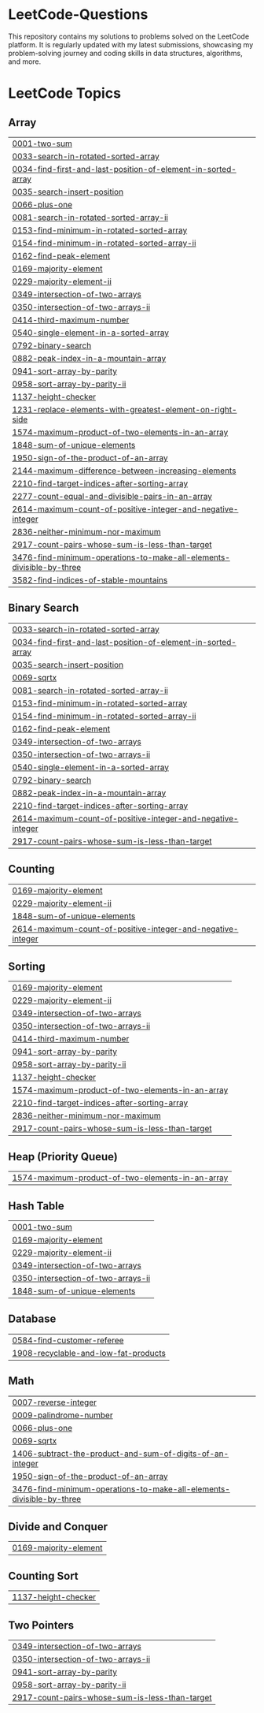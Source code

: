 # LeetCode-Questions
This repository contains my solutions to problems solved on the LeetCode platform. It is regularly updated with my latest submissions, showcasing my problem-solving journey and coding skills in data structures, algorithms, and more.

<!---LeetCode Topics Start-->
# LeetCode Topics
## Array
|  |
| ------- |
| [0001-two-sum](https://github.com/Harsh162002/LeetCode-Questions/tree/master/0001-two-sum) |
| [0033-search-in-rotated-sorted-array](https://github.com/Harsh162002/LeetCode-Questions/tree/master/0033-search-in-rotated-sorted-array) |
| [0034-find-first-and-last-position-of-element-in-sorted-array](https://github.com/Harsh162002/LeetCode-Questions/tree/master/0034-find-first-and-last-position-of-element-in-sorted-array) |
| [0035-search-insert-position](https://github.com/Harsh162002/LeetCode-Questions/tree/master/0035-search-insert-position) |
| [0066-plus-one](https://github.com/Harsh162002/LeetCode-Questions/tree/master/0066-plus-one) |
| [0081-search-in-rotated-sorted-array-ii](https://github.com/Harsh162002/LeetCode-Questions/tree/master/0081-search-in-rotated-sorted-array-ii) |
| [0153-find-minimum-in-rotated-sorted-array](https://github.com/Harsh162002/LeetCode-Questions/tree/master/0153-find-minimum-in-rotated-sorted-array) |
| [0154-find-minimum-in-rotated-sorted-array-ii](https://github.com/Harsh162002/LeetCode-Questions/tree/master/0154-find-minimum-in-rotated-sorted-array-ii) |
| [0162-find-peak-element](https://github.com/Harsh162002/LeetCode-Questions/tree/master/0162-find-peak-element) |
| [0169-majority-element](https://github.com/Harsh162002/LeetCode-Questions/tree/master/0169-majority-element) |
| [0229-majority-element-ii](https://github.com/Harsh162002/LeetCode-Questions/tree/master/0229-majority-element-ii) |
| [0349-intersection-of-two-arrays](https://github.com/Harsh162002/LeetCode-Questions/tree/master/0349-intersection-of-two-arrays) |
| [0350-intersection-of-two-arrays-ii](https://github.com/Harsh162002/LeetCode-Questions/tree/master/0350-intersection-of-two-arrays-ii) |
| [0414-third-maximum-number](https://github.com/Harsh162002/LeetCode-Questions/tree/master/0414-third-maximum-number) |
| [0540-single-element-in-a-sorted-array](https://github.com/Harsh162002/LeetCode-Questions/tree/master/0540-single-element-in-a-sorted-array) |
| [0792-binary-search](https://github.com/Harsh162002/LeetCode-Questions/tree/master/0792-binary-search) |
| [0882-peak-index-in-a-mountain-array](https://github.com/Harsh162002/LeetCode-Questions/tree/master/0882-peak-index-in-a-mountain-array) |
| [0941-sort-array-by-parity](https://github.com/Harsh162002/LeetCode-Questions/tree/master/0941-sort-array-by-parity) |
| [0958-sort-array-by-parity-ii](https://github.com/Harsh162002/LeetCode-Questions/tree/master/0958-sort-array-by-parity-ii) |
| [1137-height-checker](https://github.com/Harsh162002/LeetCode-Questions/tree/master/1137-height-checker) |
| [1231-replace-elements-with-greatest-element-on-right-side](https://github.com/Harsh162002/LeetCode-Questions/tree/master/1231-replace-elements-with-greatest-element-on-right-side) |
| [1574-maximum-product-of-two-elements-in-an-array](https://github.com/Harsh162002/LeetCode-Questions/tree/master/1574-maximum-product-of-two-elements-in-an-array) |
| [1848-sum-of-unique-elements](https://github.com/Harsh162002/LeetCode-Questions/tree/master/1848-sum-of-unique-elements) |
| [1950-sign-of-the-product-of-an-array](https://github.com/Harsh162002/LeetCode-Questions/tree/master/1950-sign-of-the-product-of-an-array) |
| [2144-maximum-difference-between-increasing-elements](https://github.com/Harsh162002/LeetCode-Questions/tree/master/2144-maximum-difference-between-increasing-elements) |
| [2210-find-target-indices-after-sorting-array](https://github.com/Harsh162002/LeetCode-Questions/tree/master/2210-find-target-indices-after-sorting-array) |
| [2277-count-equal-and-divisible-pairs-in-an-array](https://github.com/Harsh162002/LeetCode-Questions/tree/master/2277-count-equal-and-divisible-pairs-in-an-array) |
| [2614-maximum-count-of-positive-integer-and-negative-integer](https://github.com/Harsh162002/LeetCode-Questions/tree/master/2614-maximum-count-of-positive-integer-and-negative-integer) |
| [2836-neither-minimum-nor-maximum](https://github.com/Harsh162002/LeetCode-Questions/tree/master/2836-neither-minimum-nor-maximum) |
| [2917-count-pairs-whose-sum-is-less-than-target](https://github.com/Harsh162002/LeetCode-Questions/tree/master/2917-count-pairs-whose-sum-is-less-than-target) |
| [3476-find-minimum-operations-to-make-all-elements-divisible-by-three](https://github.com/Harsh162002/LeetCode-Questions/tree/master/3476-find-minimum-operations-to-make-all-elements-divisible-by-three) |
| [3582-find-indices-of-stable-mountains](https://github.com/Harsh162002/LeetCode-Questions/tree/master/3582-find-indices-of-stable-mountains) |
## Binary Search
|  |
| ------- |
| [0033-search-in-rotated-sorted-array](https://github.com/Harsh162002/LeetCode-Questions/tree/master/0033-search-in-rotated-sorted-array) |
| [0034-find-first-and-last-position-of-element-in-sorted-array](https://github.com/Harsh162002/LeetCode-Questions/tree/master/0034-find-first-and-last-position-of-element-in-sorted-array) |
| [0035-search-insert-position](https://github.com/Harsh162002/LeetCode-Questions/tree/master/0035-search-insert-position) |
| [0069-sqrtx](https://github.com/Harsh162002/LeetCode-Questions/tree/master/0069-sqrtx) |
| [0081-search-in-rotated-sorted-array-ii](https://github.com/Harsh162002/LeetCode-Questions/tree/master/0081-search-in-rotated-sorted-array-ii) |
| [0153-find-minimum-in-rotated-sorted-array](https://github.com/Harsh162002/LeetCode-Questions/tree/master/0153-find-minimum-in-rotated-sorted-array) |
| [0154-find-minimum-in-rotated-sorted-array-ii](https://github.com/Harsh162002/LeetCode-Questions/tree/master/0154-find-minimum-in-rotated-sorted-array-ii) |
| [0162-find-peak-element](https://github.com/Harsh162002/LeetCode-Questions/tree/master/0162-find-peak-element) |
| [0349-intersection-of-two-arrays](https://github.com/Harsh162002/LeetCode-Questions/tree/master/0349-intersection-of-two-arrays) |
| [0350-intersection-of-two-arrays-ii](https://github.com/Harsh162002/LeetCode-Questions/tree/master/0350-intersection-of-two-arrays-ii) |
| [0540-single-element-in-a-sorted-array](https://github.com/Harsh162002/LeetCode-Questions/tree/master/0540-single-element-in-a-sorted-array) |
| [0792-binary-search](https://github.com/Harsh162002/LeetCode-Questions/tree/master/0792-binary-search) |
| [0882-peak-index-in-a-mountain-array](https://github.com/Harsh162002/LeetCode-Questions/tree/master/0882-peak-index-in-a-mountain-array) |
| [2210-find-target-indices-after-sorting-array](https://github.com/Harsh162002/LeetCode-Questions/tree/master/2210-find-target-indices-after-sorting-array) |
| [2614-maximum-count-of-positive-integer-and-negative-integer](https://github.com/Harsh162002/LeetCode-Questions/tree/master/2614-maximum-count-of-positive-integer-and-negative-integer) |
| [2917-count-pairs-whose-sum-is-less-than-target](https://github.com/Harsh162002/LeetCode-Questions/tree/master/2917-count-pairs-whose-sum-is-less-than-target) |
## Counting
|  |
| ------- |
| [0169-majority-element](https://github.com/Harsh162002/LeetCode-Questions/tree/master/0169-majority-element) |
| [0229-majority-element-ii](https://github.com/Harsh162002/LeetCode-Questions/tree/master/0229-majority-element-ii) |
| [1848-sum-of-unique-elements](https://github.com/Harsh162002/LeetCode-Questions/tree/master/1848-sum-of-unique-elements) |
| [2614-maximum-count-of-positive-integer-and-negative-integer](https://github.com/Harsh162002/LeetCode-Questions/tree/master/2614-maximum-count-of-positive-integer-and-negative-integer) |
## Sorting
|  |
| ------- |
| [0169-majority-element](https://github.com/Harsh162002/LeetCode-Questions/tree/master/0169-majority-element) |
| [0229-majority-element-ii](https://github.com/Harsh162002/LeetCode-Questions/tree/master/0229-majority-element-ii) |
| [0349-intersection-of-two-arrays](https://github.com/Harsh162002/LeetCode-Questions/tree/master/0349-intersection-of-two-arrays) |
| [0350-intersection-of-two-arrays-ii](https://github.com/Harsh162002/LeetCode-Questions/tree/master/0350-intersection-of-two-arrays-ii) |
| [0414-third-maximum-number](https://github.com/Harsh162002/LeetCode-Questions/tree/master/0414-third-maximum-number) |
| [0941-sort-array-by-parity](https://github.com/Harsh162002/LeetCode-Questions/tree/master/0941-sort-array-by-parity) |
| [0958-sort-array-by-parity-ii](https://github.com/Harsh162002/LeetCode-Questions/tree/master/0958-sort-array-by-parity-ii) |
| [1137-height-checker](https://github.com/Harsh162002/LeetCode-Questions/tree/master/1137-height-checker) |
| [1574-maximum-product-of-two-elements-in-an-array](https://github.com/Harsh162002/LeetCode-Questions/tree/master/1574-maximum-product-of-two-elements-in-an-array) |
| [2210-find-target-indices-after-sorting-array](https://github.com/Harsh162002/LeetCode-Questions/tree/master/2210-find-target-indices-after-sorting-array) |
| [2836-neither-minimum-nor-maximum](https://github.com/Harsh162002/LeetCode-Questions/tree/master/2836-neither-minimum-nor-maximum) |
| [2917-count-pairs-whose-sum-is-less-than-target](https://github.com/Harsh162002/LeetCode-Questions/tree/master/2917-count-pairs-whose-sum-is-less-than-target) |
## Heap (Priority Queue)
|  |
| ------- |
| [1574-maximum-product-of-two-elements-in-an-array](https://github.com/Harsh162002/LeetCode-Questions/tree/master/1574-maximum-product-of-two-elements-in-an-array) |
## Hash Table
|  |
| ------- |
| [0001-two-sum](https://github.com/Harsh162002/LeetCode-Questions/tree/master/0001-two-sum) |
| [0169-majority-element](https://github.com/Harsh162002/LeetCode-Questions/tree/master/0169-majority-element) |
| [0229-majority-element-ii](https://github.com/Harsh162002/LeetCode-Questions/tree/master/0229-majority-element-ii) |
| [0349-intersection-of-two-arrays](https://github.com/Harsh162002/LeetCode-Questions/tree/master/0349-intersection-of-two-arrays) |
| [0350-intersection-of-two-arrays-ii](https://github.com/Harsh162002/LeetCode-Questions/tree/master/0350-intersection-of-two-arrays-ii) |
| [1848-sum-of-unique-elements](https://github.com/Harsh162002/LeetCode-Questions/tree/master/1848-sum-of-unique-elements) |
## Database
|  |
| ------- |
| [0584-find-customer-referee](https://github.com/Harsh162002/LeetCode-Questions/tree/master/0584-find-customer-referee) |
| [1908-recyclable-and-low-fat-products](https://github.com/Harsh162002/LeetCode-Questions/tree/master/1908-recyclable-and-low-fat-products) |
## Math
|  |
| ------- |
| [0007-reverse-integer](https://github.com/Harsh162002/LeetCode-Questions/tree/master/0007-reverse-integer) |
| [0009-palindrome-number](https://github.com/Harsh162002/LeetCode-Questions/tree/master/0009-palindrome-number) |
| [0066-plus-one](https://github.com/Harsh162002/LeetCode-Questions/tree/master/0066-plus-one) |
| [0069-sqrtx](https://github.com/Harsh162002/LeetCode-Questions/tree/master/0069-sqrtx) |
| [1406-subtract-the-product-and-sum-of-digits-of-an-integer](https://github.com/Harsh162002/LeetCode-Questions/tree/master/1406-subtract-the-product-and-sum-of-digits-of-an-integer) |
| [1950-sign-of-the-product-of-an-array](https://github.com/Harsh162002/LeetCode-Questions/tree/master/1950-sign-of-the-product-of-an-array) |
| [3476-find-minimum-operations-to-make-all-elements-divisible-by-three](https://github.com/Harsh162002/LeetCode-Questions/tree/master/3476-find-minimum-operations-to-make-all-elements-divisible-by-three) |
## Divide and Conquer
|  |
| ------- |
| [0169-majority-element](https://github.com/Harsh162002/LeetCode-Questions/tree/master/0169-majority-element) |
## Counting Sort
|  |
| ------- |
| [1137-height-checker](https://github.com/Harsh162002/LeetCode-Questions/tree/master/1137-height-checker) |
## Two Pointers
|  |
| ------- |
| [0349-intersection-of-two-arrays](https://github.com/Harsh162002/LeetCode-Questions/tree/master/0349-intersection-of-two-arrays) |
| [0350-intersection-of-two-arrays-ii](https://github.com/Harsh162002/LeetCode-Questions/tree/master/0350-intersection-of-two-arrays-ii) |
| [0941-sort-array-by-parity](https://github.com/Harsh162002/LeetCode-Questions/tree/master/0941-sort-array-by-parity) |
| [0958-sort-array-by-parity-ii](https://github.com/Harsh162002/LeetCode-Questions/tree/master/0958-sort-array-by-parity-ii) |
| [2917-count-pairs-whose-sum-is-less-than-target](https://github.com/Harsh162002/LeetCode-Questions/tree/master/2917-count-pairs-whose-sum-is-less-than-target) |
<!---LeetCode Topics End-->
